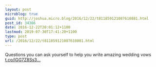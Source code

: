 ```yaml
---
layout: post
microblog: true
guid: http://joshua.micro.blog/2016/12/22/t811859121087610881.html
post_id: 34366
date: 2016-12-22T20:01:12+1100
lastmod: 2019-07-30T17:41:20+1100
type: post
url: /2016/12/22/t811859121087610881.html
---
```

Questions you can ask yourself to help you write amazing wedding vows [t.co/lGG7Z8Ss3...](https://t.co/lGG7Z8Ss3Z)
